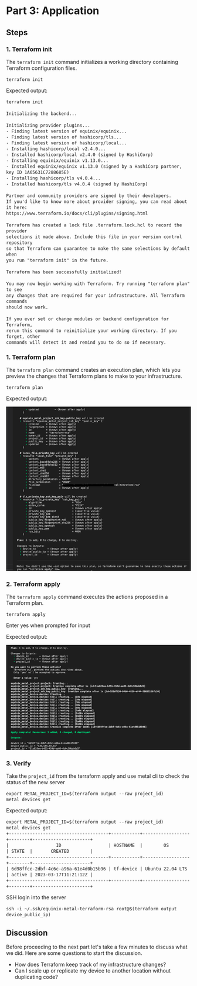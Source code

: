 <!-- See https://squidfunk.github.io/mkdocs-material/reference/ -->
# Part 3: Application

## Steps

### 1. Terraform init

The `terraform init` command initializes a working directory containing Terraform configuration files.

```shell
terraform init
```

Expected output:

```shell
terraform init

Initializing the backend...

Initializing provider plugins...
- Finding latest version of equinix/equinix...
- Finding latest version of hashicorp/tls...
- Finding latest version of hashicorp/local...
- Installing hashicorp/local v2.4.0...
- Installed hashicorp/local v2.4.0 (signed by HashiCorp)
- Installing equinix/equinix v1.13.0...
- Installed equinix/equinix v1.13.0 (signed by a HashiCorp partner, key ID 1A65631C7288685E)
- Installing hashicorp/tls v4.0.4...
- Installed hashicorp/tls v4.0.4 (signed by HashiCorp)

Partner and community providers are signed by their developers.
If you'd like to know more about provider signing, you can read about it here:
https://www.terraform.io/docs/cli/plugins/signing.html

Terraform has created a lock file .terraform.lock.hcl to record the provider
selections it made above. Include this file in your version control repository
so that Terraform can guarantee to make the same selections by default when
you run "terraform init" in the future.

Terraform has been successfully initialized!

You may now begin working with Terraform. Try running "terraform plan" to see
any changes that are required for your infrastructure. All Terraform commands
should now work.

If you ever set or change modules or backend configuration for Terraform,
rerun this command to reinitialize your working directory. If you forget, other
commands will detect it and remind you to do so if necessary.
```

### 1. Terraform plan

The `terraform plan` command creates an execution plan, which lets you preview the changes that Terraform plans to make to your infrastructure.

```shell
terraform plan
```

Expected output:

![Terraform plan output](images/terraform-plan-output.png)

### 2. Terraform apply

The `terraform apply` command executes the actions proposed in a Terraform plan.

```shell
terraform apply
```

Enter yes when prompted for input

Expected output:

![Terraform apply output](images/terraform-apply-output.png)

### 3. Verify

Take the `project_id` from the terraform apply and use metal cli to check the status of the new server

```shell
export METAL_PROJECT_ID=$(terraform output --raw project_id)
metal devices get
```

Expected output:

```shell
export METAL_PROJECT_ID=$(terraform output --raw project_id)
metal devices get
+--------------------------------------+-----------+------------------+--------+----------------------+
|                  ID                  | HOSTNAME  |        OS        | STATE  |       CREATED        |
+--------------------------------------+-----------+------------------+--------+----------------------+
| 6d98ffce-2dbf-4c6c-a96a-61e4d0b15b96 | tf-device | Ubuntu 22.04 LTS | active | 2023-03-17T11:21:12Z |
+--------------------------------------+-----------+------------------+--------+----------------------+
```


SSH login into the server

```shell
ssh -i ~/.ssh/equinix-metal-terraform-rsa root@$(terraform output device_public_ip)
```

## Discussion

Before proceeding to the next part let's take a few minutes to discuss what we did. Here are some questions to start the discussion.

* How does Terraform keep track of my infrastructure changes?
* Can I scale up or replicate my device to another location without duplicating code?
